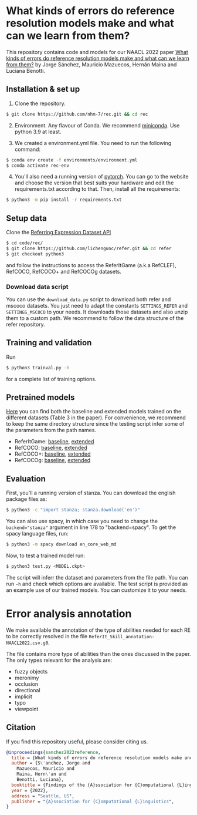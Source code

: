 # What kinds of errors do reference resolution models make and what can we learn from them?

This repository contains code and models for our NAACL 2022 paper [What kinds of errors do reference resolution models make and what can we learn from them?]() by Jorge Sánchez, Mauricio Mazuecos, Hernán Maina and Luciana Benotti.

## Installation & set up


1) Clone the repository.

```sh
$ git clone https://github.com/nhm-7/rec.git && cd rec
```

2) Environment. Any flavour of Conda. We recommend [miniconda](https://docs.conda.io/en/latest/miniconda.html). Use python 3.9 at least.

3) We created a environment.yml file. You need to run the following command:

```sh
$ conda env create -f environments/environment.yml
$ conda activate rec-env
```

4) You'll also need a running version of [pytorch](https://pytorch.org/get-started/locally/). You can go to the website and choose the version that best suits your hardware and edit the requirements.txt according to that. Then, install all the requirements:

```sh
$ python3 -m pip install -r requirements.txt
```

## Setup data

Clone the [Referring Expression Dataset API](https://github.com/lichengunc/refer)

```sh
$ cd code/rec/
$ git clone https://github.com/lichengunc/refer.git && cd refer
$ git checkout python3
```

and follow the instructions to access the ReferItGame (a.k.a RefCLEF), RefCOCO, RefCOCO+ and RefCOCOg datasets.

### Download data script

You can use the ```download_data.py``` script to download both refer and mscoco datasets. You just need to adapt the constants ```SETTINGS_REFER``` and ```SETTINGS_MSCOCO``` to your needs. It downloads those datasets and also unzip them to a custom path. We recommend to follow the data structure of the refer repository.


## Training and validation

Run

```sh
$ python3 trainval.py -h
```

for a complete list of training options.


## Pretrained models


[Here](https://drive.google.com/drive/folders/1ud7RaR_0rmJws4xGJeGz-tdZMugvd2eh?usp=sharing) you can find both the baseline and extended models trained on the different datasets (Table 3 in the paper). For convenience, we recommend to keep the same directory structure since the testing script infer some of the parameters from the path names.

* ReferItGame: [baseline](https://drive.google.com/drive/folders/1Yd0wVAGne5-drWz8wwlPjkIH6pZItzqm?usp=sharing), [extended](https://drive.google.com/drive/folders/1aPNzpfpeb0Y7Ztba-7N4EiR03LRqWzGg?usp=sharing)
* RefCOCO: [baseline](https://drive.google.com/drive/folders/1Zm92kg3ereWMSUqlqJocd9tG5dcI0U4y?usp=sharing), [extended](https://drive.google.com/drive/folders/1xTDmJzxJ_KbrmKj6DkBLqNyZtdkbcD6z?usp=sharing)
* RefCOCO+: [baseline](https://drive.google.com/drive/folders/1KxYomKbBTBEAWeB7DrnixwBavc44KZ3p?usp=sharing), [extended]()
* RefCOCOg: [baseline](https://drive.google.com/drive/folders/1YXw1Nt0gy34aaemOZJpigGvMq72Of2Zy?usp=sharing), [extended]()


## Evaluation


First, you'll a running version of stanza. You can download the english package files as:

```sh
$ python3 -c "import stanza; stanza.download('en')"
```

You can also use spacy, in which case you need to change the ```backend="stanza"``` argument in line 178 to "backend=spacy". To get the spacy language files, run:

```sh
$ python3 -m spacy download en_core_web_md
```

Now, to test a trained model run:

```sh
$ python3 test.py <MODEL.ckpt>
```

The script will inferr the dataset and parameters from the file path. You can run ```-h``` and check which options are available. The test script is provided as an example use of our trained models. You can customize it to your needs.

# Error analysis annotation

We make available the annotation of the type of abilities needed for each RE to
be correctly resolved in the file
```ReferIt_Skill_annotation-NAACL2022.csv.g0```.

The file contains more type of abilities than the ones discussed in the paper.
The only types relevant for the analysis are:

 - fuzzy objects
 - meronimy
 - occlusion
 - directional
 - implicit
 - typo
 - viewpoint

## Citation

If you find this repository useful, please consider citing us.

```bibtex
@inproceedings{sanchez2022reference,
  title = {What kinds of errors do reference resolution models make and what can we learn from them?},
  author = {S\'anchez, Jorge and
    Mazuecos, Mauricio and
    Maina, Hern\'an and
    Benotti, Luciana},
  booktitle = {Findings of the {A}ssociation for {C}omputational {L}inguistics: {NAACL}},
  year = {2022},
  address = "Seattle, US",
  publisher = "{A}ssociation for {C}omputational {L}inguistics",
}
```


